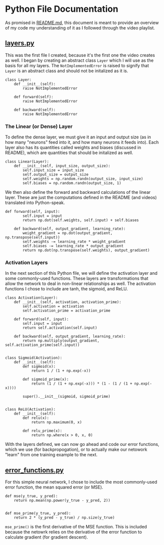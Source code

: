 # Python File Documentation

As promised in [README.md](README.md), this document is meant to provide an overview of my code my understanding of it as I followed through the video playlist.

## [layers.py](layers.py)

This was the first file I created, because it's the first one the video creates as well. I began by creating an abstract class ```Layer``` which I will use as the basis for all my layers. The ```NotImplementedError``` is raised to signify that ```Layer``` is an abstract class and should not be initalized as it is.

```
class Layer:
    def __init__(self):
        raise NotImplementedError

    def forward(self):
        raise NotImplementedError

    def backward(self):
        raise NotImplementedError
```

### The Linear (or Dense) Layer

To define the dense layer, we must give it an input and output size (as in how many "neurons" feed into it, and how many neurons it feeds into). Each layer also has its quantities called weights and biases (discussed in README), which are quantities that should be initalized as well.

```
class Linear(Layer):
    def __init__(self, input_size, output_size):
        self.input_size = input_size
        self.output_size = output_size
        self.weights = np.random.randn(output_size, input_size)
        self.biases = np.random.randn(output_size, 1)
```

We then also define the forward and backward calculations of the linear layer. These are just the computations defined in the README (and videos) translated into Python-speak.

```
def forward(self, input):
        self.input = input
        return np.dot(self.weights, self.input) + self.biases

    def backward(self, output_gradient, learning_rate):
        weight_gradient = np.dot(output_gradient, np.transpose(self.input))
        self.weights -= learning_rate * weight_gradient
        self.biases -= learning_rate * output_gradient
        return np.dot(np.transpose(self.weights), output_gradient)
```

### Activation Layers

In the next section of this Python file, we will define the activation layer and some commonly-used functions. These layers are transformations that allow the network to deal in non-linear relationships as well. The activation functions I chose to include are tanh, the sigmoid, and ReLU.

```
class Activation(Layer):
    def __init__(self, activation, activation_prime):
        self.activation = activation
        self.activation_prime = activation_prime

    def forward(self, input):
        self.input = input
        return self.activation(self.input)

    def backward(self, output_gradient, learning_rate):
        return np.multiply(output_gradient, self.activation_prime(self.input))


class Sigmoid(Activation):
    def __init__(self):
        def sigmoid(x):
            return 1 / (1 + np.exp(-x))

        def sigmoid_prime(x):
            return (1 / (1 + np.exp(-x))) * (1 - (1 / (1 + np.exp(-x))))

        super().__init__(sigmoid, sigmoid_prime)


class ReLU(Activation):
    def __init__(self):
        def relu(x):
            return np.maximum(0, x)

        def relu_prime(x):
            return np.where(x > 0, x, 0)
```

With the layers defined, we can now go ahead and code our error functions, which we use (for backpropogation), or to actually make our netowork "learn" from one training example to the next.

## [error_functions.py](error_functions.py)

For this simple neural network, I chose to include the most commonly-used error function, the mean squared error (or MSE). 

```
def mse(y_true, y_pred):
    return np.mean(np.power(y_true - y_pred, 2))


def mse_prime(y_true, y_pred):
    return 2 * (y_pred - y_true) / np.size(y_true)
```

```mse_prime()``` is the first derivative of the MSE function. This is included because the netowrk relies on the derivative of the error function to calculate gradient (for gradient descent).
